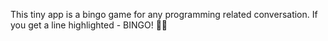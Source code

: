 This tiny app is a bingo game for any programming related conversation.
If you get a line highlighted - BINGO! 🤷‍♀️
